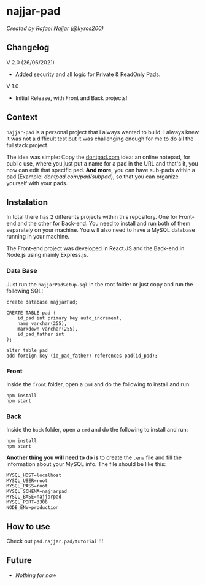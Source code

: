 # najjar-pad

*Created by Rafael Najjar (@kyros200)*

## Changelog

V 2.0 (26/06/2021)
* Added security and all logic for Private & ReadOnly Pads.

V 1.0
* Initial Release, with Front and Back projects!

## Context
`najjar-pad` is a personal project that i always wanted to build. I always knew it was not a difficult test but it was challenging enough for me to do all the fullstack project.

The idea was simple: Copy the [dontpad.com](http://dontpad.com/) idea: an online notepad, for public use, where you just put a name for a pad in the URL and that's it, you now can edit that specific pad. **And more**, you can have sub-pads within a pad (Example: *dontpad.com/pad/subpad*), so that you can organize yourself with your pads.


## Instalation
In total there has 2 differents projects within this repository. One for Front-end and the other for Back-end. You need to install and run both of them separately on your machine. You will also need to have a MySQL database running in your machine.

The Front-end project was developed in React.JS and the Back-end in Node.js using mainly Express.js.

### Data Base
Just run the `najjarPadSetup.sql` in the root folder or just copy and run the following SQL:
```
create database najjarPad;

CREATE TABLE pad (
    id_pad int primary key auto_increment,
    name varchar(255),
    markdown varchar(255),
    id_pad_father int
);

alter table pad
add foreign key (id_pad_father) references pad(id_pad);
```


### Front
Inside the `front` folder, open a `cmd` and do the following to install and run:
```
npm install
npm start
```


### Back
Inside the `back` folder, open a `cmd` and do the following to install and run:
```
npm install
npm start
```
**Another thing you will need to do is** to create the `.env` file and fill the information about your MySQL info. The file should be like this:
```
MYSQL_HOST=localhost
MYSQL_USER=root
MYSQL_PASS=root
MYSQL_SCHEMA=najjarpad
MYSQL_BASE=najjarpad
MYSQL_PORT=3306
NODE_ENV=production
```

## How to use
Check out `pad.najjar.pad/tutorial` !!!


## Future
* *Nothing for now*